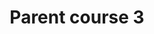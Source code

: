 ---
layout: course
permalink: "/courses/parent_course_3/course_6"
title: "Parent course 3"
description: "Parent course 3 description"
parentPath: "parent_course_3"
courseDescription: "Descrizione corso 6"
items:
  - id: course_6
    title: "Corso 6"
    active: true
  - id: course_7
    title: "Corso 7"
    active: false
---
